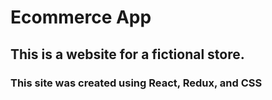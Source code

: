 # Ecommerce App

## This is a website for a fictional store.
### This site was created using React, Redux, and CSS

